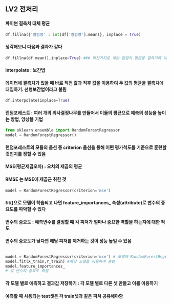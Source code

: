 ## LV2 전처리
#### 파이썬 결측치 대체 평균
``` python
df.fillna({'칼럼명' : int(df['칼럼명'].mean)}, inplace = True)
```
#### 생각해보니 다음과 결과가 같다
``` python
df.fillna(df.mean(),inplace=True) ### 마찬가지로 해당 칼럼의 평균을 결측치에 대입해줌
```
#### interpolate : 보간법
#### 데이터에 결측치가 있을 때 바로 직전 값과 직후 값을 이용하여 두 값의 평균을 결측치에 대입하기. 선형보간법이라고 불림
``` python
df.interpolate(inplace=True)
```
#### 랜덤포레스트 : 여러 개의 의사결정나무를 만들어서 이들의 평균으로 예측의 성능을 높이는 방법, 앙상블 기법
``` python
from sklearn.ensemble import RandomForestRegressor
model = RandomForestRegressor()
```
#### 랜덤포레스트의 모듈의 옵션 중 criterion 옵션을 통해 어떤 평가척도를 기준으로 훈련할 것인지를 정할 수 있음
#### MSE(평균제곱오차) : 오차의 제곱의 평균
#### RMSE 는 MSE에 제곱근 취한 것
``` python
model = RandomForestRegressor(criterion='mse')
```
#### fit()으로 모델이 학습되고 나면 feature_importances_ 속성(attribute)로 변수의 중요도를 파악할 수 있다
#### 변수의 중요도 : 예측변수를 결정할 때 각 피쳐가 얼마나 중요한 역할을 하는지에 대한 척도
#### 변수의 중요도가 낮다면 해당 피쳐를 제거하는 것이 성능 높일 수 있음
``` python

model = RandomForestRegressor(criterion='mse') # 모델에 RandomForestRegressor 대입
model.fit(X_train,Y_train) #해당 모델을 이용하여 훈련
model.feature_importances_
# 각 변수의 중요도 측정
```
#### 각 모델 별로 예측하고 결과값 저장하기 : 각 모델 별로 다른 셋 만들고 이를 이용하기
#### 예측할 때 사용되는 test셋은 각 train셋과 같은 피쳐 공유해야함